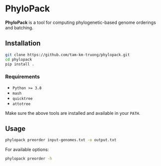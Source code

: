 # PhyloPack

**PhyloPack** is a tool for computing phylogenetic-based genome orderings and batching.

## Installation

```bash
git clone https://github.com/tam-km-truong/phylopack.git
cd phylopack
pip install .
````

### Requirements

* `Python >= 3.8`
* `mash`
* `quicktree`
* `attotree`

Make sure the above tools are installed and available in your `PATH`.

## Usage

```bash
phylopack preorder input-genomes.txt -o output.txt
```

For available options:

```bash
phylopack preorder -h
```
